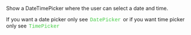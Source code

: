 Show a DateTimePicker where the user can select a date and time.

 If you want a date picker only see <span style="color:#4c4; font-family:Courier, monospace; font-size:100%; padding:0px 2px;">DatePicker</span> or if you want time picker only see <span style="color:#4c4; font-family:Courier, monospace; font-size:100%; padding:0px 2px;">TimePicker</span>

<style>.samp { margin-top: 2px; } </style>